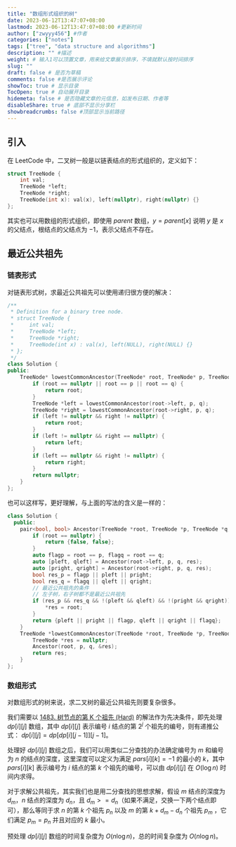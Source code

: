 ```yaml
---
title: "数组形式组织的树"
date: 2023-06-12T13:47:07+08:00
lastmod: 2023-06-12T13:47:07+08:00 #更新时间
author: ["zwyyy456"] #作者
categories: ["notes"]
tags: ["tree", "data structure and algorithms"]
description: "" #描述
weight: # 输入1可以顶置文章，用来给文章展示排序，不填就默认按时间排序
slug: ""
draft: false # 是否为草稿
comments: false #是否展示评论
showToc: true # 显示目录
TocOpen: true # 自动展开目录
hidemeta: false # 是否隐藏文章的元信息，如发布日期、作者等
disableShare: true # 底部不显示分享栏
showbreadcrumbs: false #顶部显示当前路径
---
```

## 引入

在 LeetCode 中，二叉树一般是以链表结点的形式组织的，定义如下：

```cpp
struct TreeNode {
    int val;
    TreeNode *left;
    TreeNode *right;
    TreeNode(int x): val(x), left(nullptr), right(nullptr) {}
};
```

其实也可以用数组的形式组织，即使用 $parent$ 数组，$y = parent[x]$ 说明 $y$ 是 $x$ 的父结点，根结点的父结点为 $-1$，表示父结点不存在。

## 最近公共祖先

### 链表形式

对链表形式树，求最近公共祖先可以使用递归很方便的解决：

```cpp
/**
 * Definition for a binary tree node.
 * struct TreeNode {
 *     int val;
 *     TreeNode *left;
 *     TreeNode *right;
 *     TreeNode(int x) : val(x), left(NULL), right(NULL) {}
 * };
 */
class Solution {
public:
    TreeNode* lowestCommonAncestor(TreeNode* root, TreeNode* p, TreeNode* q) {
        if (root == nullptr || root == p || root == q) {
            return root;
        }
        TreeNode *left = lowestCommonAncestor(root->left, p, q);
        TreeNode *right = lowestCommonAncestor(root->right, p, q);
        if (left != nullptr && right != nullptr) {
            return root;
        }
        if (left != nullptr && right == nullptr) {
            return left;
        }
        if (left == nullptr && right != nullptr) {
            return right;
        }
        return nullptr;
    }
};
```

也可以这样写，更好理解，与上面的写法的含义是一样的：

```cpp
class Solution {
  public:
    pair<bool, bool> Ancestor(TreeNode *root, TreeNode *p, TreeNode *q, TreeNode **res) {
        if (root == nullptr) {
            return {false, false};
        }
        auto flagp = root == p, flagq = root == q;
        auto [pleft, qleft] = Ancestor(root->left, p, q, res);
        auto [pright, qright] = Ancestor(root->right, p, q, res);
        bool res_p = flagp || pleft || pright;
        bool res_q = flagq || qleft || qright;
        // 最近公共祖先的条件
        // 左子树，右子树都不是最近公共祖先
        if (res_p && res_q && !(pleft && qleft) && !(pright && qright)) {
            *res = root;
        }
        return {pleft || pright || flagp, qleft || qright || flagq};
    }
    TreeNode *lowestCommonAncestor(TreeNode *root, TreeNode *p, TreeNode *q) {
        TreeNode *res = nullptr;
        Ancestor(root, p, q, &res);
        return res;
    }
};
```

### 数组形式
对数组形式的树来说，求二叉树的最近公共祖先则要复杂很多。

我们需要以 [1483. 树节点的第 K 个祖先 (Hard)](https://leetcode.cn/problems/kth-ancestor-of-a-tree-node/) 的解法作为先决条件，即先处理 $dp[i][j]$ 数组，其中 $dp[i][j]$ 表示编号 $i$ 结点的第 $2^j$ 个祖先的编号，则有递推公式：
$dp[i][j] = dp[dp[i][j - 1]][j - 1]$。

处理好 $dp[i][j]$ 数组之后，我们可以用类似二分查找的办法确定编号为 $m$ 和编号为 $n$ 的结点的深度，这里深度可以定义为满足 $pars[i][k] = -1$ 的最小的 $k$，其中 $pars[i][k]$ 表示编号为 $i$ 结点的第 $k$ 个祖先的编号，可以由 $dp[i][j]$ 在 $O(\log n)$ 时间内求得。

对于求解公共祖先，其实我们也是用二分查找的思想求解，假设 $m$ 结点的深度为 $d_m$，$n$ 结点的深度为 $d_n$，且 $d_m >= d_n$（如果不满足，交换一下两个结点即可），那么等同于求 $n$ 的第 $k$ 个祖先 $p_n$ 以及 $m$ 的第 $k + d_m - d_n$ 个祖先 $p_m$ ，它们满足 $p_m = p_n$ 并且对应的 $k$ 最小。

预处理 $dp[i][j]$ 数组的时间复杂度为 $O(n\log n)$，总的时间复杂度为 $O(n\log n)$。



